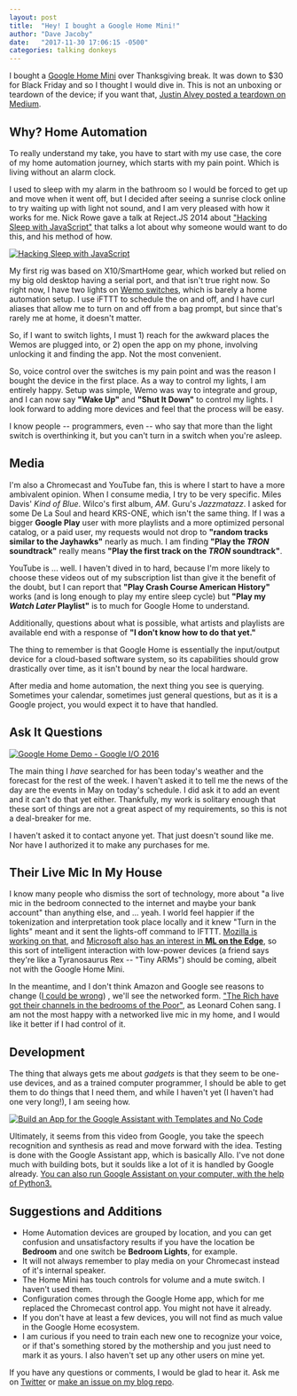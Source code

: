 ```yaml
---
layout: post
title:  "Hey! I bought a Google Home Mini!"
author: "Dave Jacoby"
date:   "2017-11-30 17:06:15 -0500"
categories: talking donkeys
---
```



I bought a [Google Home Mini](https://store.google.com/us/product/google_home_mini) over Thanksgiving break. It was down to $30 for Black Friday and so I thought I would dive in. This is not an unboxing or teardown of the device; if you want that, [Justin Alvey posted a teardown on Medium](https://medium.com/@justlv/google-home-mini-teardown-comparison-to-echo-dot-and-giving-technology-a-voice-c59a23724a26).

## Why? Home Automation

To really understand my take, you have to start with my use case, the core of my home automation journey, which starts with my pain point. Which is living without an alarm clock.

I used to sleep with my alarm in the bathroom so I would be forced to get up and move when it went off, but I decided after seeing a sunrise clock online to try waiting up with light not sound, and I am very pleased with how it works for me. Nick Rowe gave a talk at Reject.JS 2014 about ["Hacking Sleep with JavaScript"](https://www.youtube.com/watch?v=MexHaE0_uVs) that talks a lot about why someone would want to do this, and his method of how.

[![Hacking Sleep with JavaScript]( https://img.youtube.com/vi/MexHaE0_uVs/0.jpg ) ](https://www.youtube.com/watch?v=MexHaE0_uVs)

My first rig was based on X10/SmartHome gear, which worked but relied on my big old desktop having a serial port, and that isn't true right now. So right now, I have two lights on [Wemo switches](http://www.belkin.com/us/Products/home-automation/c/wemo-home-automation/), which is barely a home automation setup. I use iFTTT to schedule the on and off, and I have curl aliases that allow me to turn on and off from a bag prompt, but since that's rarely me at home, it doesn't matter.

So, if I want to switch lights, I must 1) reach for the awkward places the Wemos are plugged into, or 2) open the app on my phone, involving unlocking it and finding the app. Not the most convenient.

So, voice control over the switches is my pain point and was the reason I bought the device in the first place. As a way to control my lights, I am entirely happy. Setup was simple, Wemo was way to integrate and group, and I can now say **"Wake Up"** and **"Shut It Down"** to control my lights. I look forward to adding more devices and feel that the process will be easy.

I know people -- programmers, even -- who say that more than the light switch is overthinking it, but you can't turn in a switch when you're asleep. 

## Media

I'm also a Chromecast and YouTube fan, this is where I start to have a more ambivalent opinion. When I consume media, I try to be very specific. Miles Davis' *Kind of Blue*. Wilco's first album, *AM*. Guru's *Jazzmatazz*.  I asked for some De La Soul and heard KRS-ONE, which isn't the same thing. If I was a bigger **Google Play** user with more playlists and a more optimized personal catalog, or a paid user, my requests would not drop to **"random tracks similar to the Jayhawks"** nearly as much. I am finding **"Play the *TRON* soundtrack"** really means **"Play the first track on the *TRON* soundtrack"**. 

YouTube is ... well. I haven't dived in to hard, because I'm more likely to choose these videos out of my subscription list than give it the benefit of the doubt, but I can report that **"Play Crash Course American History"** works (and is long enough to play my entire sleep cycle) but **"Play my *Watch Later* Playlist"** is to much for Google Home to understand.

Additionally, questions about what is possible, what artists and playlists are available end with a response of **"I don't know how to do that yet."**

The thing to remember is that Google Home is essentially the input/output device for a cloud-based software system, so its capabilities should grow drastically over time, as it isn't bound by near the local hardware. 

After media and home automation, the next thing you see is querying. Sometimes your calendar, sometimes just general questions, but as it is a Google project, you would expect it to have that handled.

## Ask It Questions

[![Google Home Demo - Google I/O 2016]( https://img.youtube.com/vi/2KpLHdAURGo/0.jpg ) ](https://www.youtube.com/watch?v=2KpLHdAURGo)

The main thing I *have* searched for has been today's weather and the forecast for the rest of the week. I haven't asked it to tell me the news of the day are the events in May on today's schedule. I did ask it to add an event and it can't do that yet either. Thankfully, my work is solitary enough that these sort of things are not a great aspect of my requirements, so this is not a deal-breaker for me. 

I haven't asked it to contact anyone yet. That just doesn't sound like me. Nor have I authorized it to make any purchases for me.

## Their Live Mic In My House

I know many people who dismiss the sort of technology, more about "a live mic in the bedroom connected to the internet and maybe your bank account" than anything else, and ... yeah. I world feel happier if the tokenization and interpretation took place locally and it knew "Turn in the lights" meant and it sent the lights-off command to IFTTT. [Mozilla is working on that](https://blog.mozilla.org/blog/2017/11/29/announcing-the-initial-release-of-mozillas-open-source-speech-recognition-model-and-voice-dataset/), and [Microsoft also has an interest in **ML on the Edge**](https://www.microsoft.com/en-us/research/project/resource-efficient-ml-for-the-edge-and-endpoint-iot-devices/), so this sort of intelligent interaction with low-power devices (a friend says they're like a Tyranosaurus Rex -- "Tiny ARMs") should be coming, albeit not with the Google Home Mini. 

In the meantime, and I don't think Amazon and Google see reasons to change ([I could be wrong](https://www.blog.google/topics/machine-learning/introducing-aiy-vision-kit-make-devices-see/)) , we'll see the networked form. ["The Rich have got their channels in the bedrooms of the Poor"](https://genius.com/2693886), as Leonard Cohen sang. I am not the most happy with a networked live mic in my home, and I would like it better if I had control of it.

## Development

The thing that always gets me about *gadgets* is that they seem to be one-use devices, and as a trained computer programmer, I should be able to get them to do things that I need them, and while I haven't yet (I haven't had one very long!), I am seeing how.

[![Build an App for the Google Assistant with Templates and No Code]( https://img.youtube.com/vi/sjpbu4y6F_M/0.jpg ) ](https://www.youtube.com/watch?v=sjpbu4y6F_M)

Ultimately, it seems from this video from Google, you take the speech recognition and synthesis as read and move forward with the idea. Testing is done with the Google Assistant app, which is basically Allo. I've not done much with building bots, but it soulds like a lot of it is handled by Google already. [You can also run Google Assistant on your computer, with the help of Python3.](https://www.xda-developers.com/how-to-get-google-assistant-on-your-windows-mac-or-linux-machine/) 

## Suggestions and Additions

* Home Automation devices are grouped by location, and you can get confusion and unsatisfactory results if you have the location be **Bedroom** and one switch be **Bedroom Lights**, for example. 
* It will not always remember to play media on your Chromecast instead of it's internal speaker.
* The Home Mini has touch controls for volume and a mute switch. I haven't used them.
* Configuration comes through the Google Home app, which for me replaced the Chromecast control app. You might not have it already.
* If you don't have at least a few devices, you will not find as much value in the Google Home ecosystem.
* I am curious if you need to train each new one to recognize your voice, or if that's something stored by the mothership and you just need to mark it as yours. I also haven't set up any other users on mine yet.

If you have any questions or comments, I would be glad to hear it. Ask me on [Twitter](https://twitter.com/jacobydave) or [make an issue on my blog repo](https://github.com/jacoby/jacoby.github.io).
 